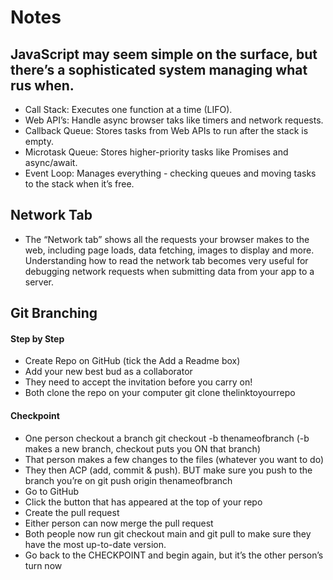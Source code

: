 # Notes

## JavaScript may seem simple on the surface, but there’s a sophisticated system managing what rus when.

- Call Stack: Executes one function at a time (LIFO).
- Web API’s: Handle async browser taks like timers and network requests.
- Callback Queue: Stores tasks from Web APIs to run after the stack is empty.
- Microtask Queue: Stores higher-priority tasks like Promises and async/await.
- Event Loop: Manages everything - checking queues and moving tasks to the stack when it’s free.

## Network Tab

- The “Network tab” shows all the requests your browser makes to the web, including page loads, data fetching, images to display and more. Understanding how to read the network tab becomes very useful for debugging network requests when submitting data from your app to a server.

## Git Branching

#### Step by Step

- Create Repo on GitHub (tick the Add a Readme box)
- Add your new best bud as a collaborator
- They need to accept the invitation before you carry on!
- Both clone the repo on your computer git clone thelinktoyourrepo

#### Checkpoint

- One person checkout a branch git checkout -b thenameofbranch (-b makes a new branch, checkout puts you ON that branch)
- That person makes a few changes to the files (whatever you want to do)
- They then ACP (add, commit & push). BUT make sure you push to the branch you’re on git push origin thenameofbranch
- Go to GitHub
- Click the button that has appeared at the top of your repo
- Create the pull request
- Either person can now merge the pull request
- Both people now run git checkout main and git pull to make sure they have the most up-to-date version.
- Go back to the CHECKPOINT and begin again, but it’s the other person’s turn now
